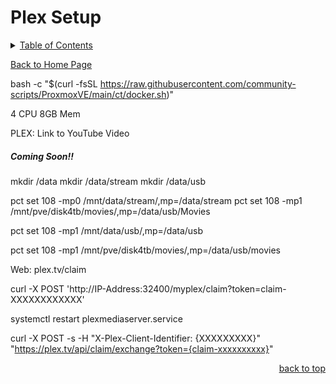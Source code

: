 <a id="readme_top"></a>
# Plex Setup
















<details>
<summary><u>Table of Contents</u></summary>

+ <a href="#Plex">Plex</a>

</details> 

<a href="https://github.com/HomeStudiosDIY/HomeStudiosDIY/blob/main/README.md">Back to Home Page</a>







bash -c "$(curl -fsSL https://raw.githubusercontent.com/community-scripts/ProxmoxVE/main/ct/docker.sh)"



4 CPU
8GB Mem

PLEX:
Link to YouTube Video
##### Coming Soon!!




mkdir /data
mkdir /data/stream
mkdir /data/usb




pct set 108 -mp0 /mnt/data/stream/,mp=/data/stream
pct set 108 -mp1 /mnt/pve/disk4tb/movies/,mp=/data/usb/Movies

pct set 108 -mp1 /mnt/data/usb/,mp=/data/usb


pct set 108 -mp1 /mnt/pve/disk4tb/movies/,mp=/data/usb/movies



Web:   plex.tv/claim

curl -X POST 'http://IP-Address:32400/myplex/claim?token=claim-XXXXXXXXXXXX'

systemctl restart plexmediaserver.service 


curl -X POST -s -H "X-Plex-Client-Identifier: {XXXXXXXXX}" "https://plex.tv/api/claim/exchange?token={claim-xxxxxxxxxx}"




<p align="right"><a href="#readme_top">back to top</a></p>